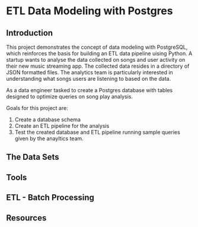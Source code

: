 # ETL Data Modeling with Postgres

## Introduction
This project demonstrates the concept of data modeling with PostgreSQL, which reinforces the basis for building an ETL data pipeline uising Python.
A startup wants to analyse the data collected on songs and user activity on their new music streaming app. The collected data resides in a directory of JSON formatted files. The analytics team is particularly interested in understanding what songs users are listening to based on the data.

As a data engineer tasked to create a Postgres database with tables designed to optimize queries on song play analysis.

 Goals for this project are:
 1. Create a database schema
 2. Create an ETL pipeline for the analysis
 2. Test the created database and ETL pipeline running sample queries given by the anayltics team.


## The Data Sets


## Tools


## ETL - Batch Processing



## Resources




